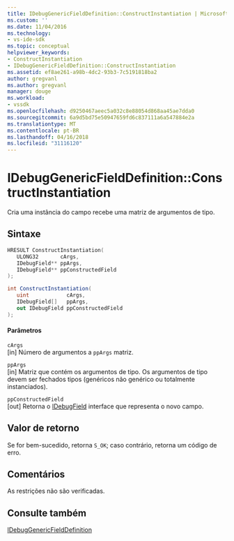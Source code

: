 ```yaml
---
title: IDebugGenericFieldDefinition::ConstructInstantiation | Microsoft Docs
ms.custom: ''
ms.date: 11/04/2016
ms.technology:
- vs-ide-sdk
ms.topic: conceptual
helpviewer_keywords:
- ConstructInstantiation
- IDebugGenericFieldDefinition::ConstructInstantiation
ms.assetid: ef8ae261-a98b-4dc2-93b3-7c5191818ba2
author: gregvanl
ms.author: gregvanl
manager: douge
ms.workload:
- vssdk
ms.openlocfilehash: d9250467aeec5a032c8e88054d868aa45ae7dda0
ms.sourcegitcommit: 6a9d5bd75e50947659fd6c837111a6a547884e2a
ms.translationtype: MT
ms.contentlocale: pt-BR
ms.lasthandoff: 04/16/2018
ms.locfileid: "31116120"
---
```

# <a name="idebuggenericfielddefinitionconstructinstantiation"></a>IDebugGenericFieldDefinition::ConstructInstantiation
Cria uma instância do campo recebe uma matriz de argumentos de tipo.  
  
## <a name="syntax"></a>Sintaxe  
  
```cpp  
HRESULT ConstructInstantiation(  
   ULONG32       cArgs,  
   IDebugField** ppArgs,  
   IDebugField** ppConstructedField  
);  
```  
  
```csharp  
int ConstructInstantiation(  
   uint            cArgs,  
   IDebugField[]   ppArgs,  
   out IDebugField ppConstructedField  
);  
```  
  
#### <a name="parameters"></a>Parâmetros  
 `cArgs`  
 [in] Número de argumentos a `ppArgs` matriz.  
  
 `ppArgs`  
 [in] Matriz que contém os argumentos de tipo. Os argumentos de tipo devem ser fechados tipos (genéricos não genérico ou totalmente instanciados).  
  
 `ppConstructedField`  
 [out] Retorna o [IDebugField](../../../extensibility/debugger/reference/idebugfield.md) interface que representa o novo campo.  
  
## <a name="return-value"></a>Valor de retorno  
 Se for bem-sucedido, retorna `S_OK`; caso contrário, retorna um código de erro.  
  
## <a name="remarks"></a>Comentários  
 As restrições não são verificadas.  
  
## <a name="see-also"></a>Consulte também  
 [IDebugGenericFieldDefinition](../../../extensibility/debugger/reference/idebuggenericfielddefinition.md)